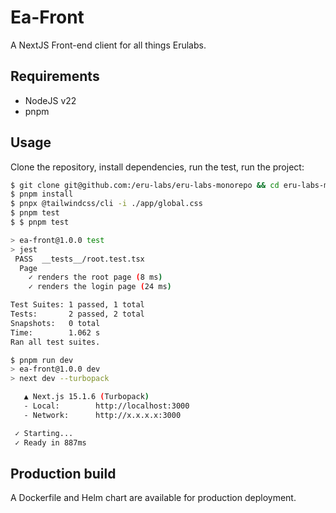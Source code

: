 # Ea-Front
A NextJS Front-end client for all things Erulabs.

## Requirements

 - NodeJS v22
 - pnpm

 ## Usage

 Clone the repository, install dependencies, run the test, run the project:

```bash
$ git clone git@github.com:/eru-labs/eru-labs-monorepo && cd eru-labs-monorepo/ea-platform/ea-front
$ pnpm install 
$ pnpx @tailwindcss/cli -i ./app/global.css
$ pnpm test
$ $ pnpm test

> ea-front@1.0.0 test 
> jest
 PASS  __tests__/root.test.tsx
  Page
    ✓ renders the root page (8 ms)
    ✓ renders the login page (24 ms)

Test Suites: 1 passed, 1 total
Tests:       2 passed, 2 total
Snapshots:   0 total
Time:        1.062 s
Ran all test suites.

$ pnpm run dev
> ea-front@1.0.0 dev
> next dev --turbopack

   ▲ Next.js 15.1.6 (Turbopack)
   - Local:        http://localhost:3000
   - Network:      http://x.x.x.x:3000

 ✓ Starting...
 ✓ Ready in 887ms
```

## Production build

A Dockerfile and Helm chart are available for production deployment.
